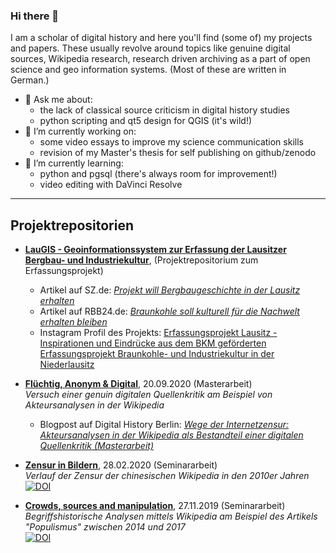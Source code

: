 ### Hi there 👋
I am a scholar of digital history and here you'll find (some of) my projects and papers. These usually revolve around topics like genuine digital sources, Wikipedia research, research driven archiving as a part of open science and geo information systems. (Most of these are written in German.)

- 💬 Ask me about:
  - the lack of classical source criticism in digital history studies
  - python scripting and qt5 design for QGIS (it's wild!)
- 🔭 I’m currently working on:
  - some video essays to improve my science communication skills
  - revision of my Master's thesis for self publishing on github/zenodo
- 🌱 I’m currently learning:
  - python and pgsql (there's always room for improvement!)
  - video editing with DaVinci Resolve

---

## Projektrepositorien

- [**LauGIS - Geoinformationssystem zur Erfassung der Lausitzer Bergbau- und Industriekultur**](https://github.com/LausitzBergbaukultur/LauGIS), (Projektrepositorium zum Erfassungsprojekt)
  - Artikel auf SZ.de: [_Projekt will Bergbaugeschichte in der Lausitz erhalten_](https://www.sueddeutsche.de/kultur/kultur-lichterfeld-schacksdorf-projekt-will-bergbaugeschichte-in-der-lausitz-erhalten-dpa.urn-newsml-dpa-com-20090101-230418-99-360052)
  - Artikel auf RBB24.de: [_Braunkohle soll kulturell für die Nachwelt erhalten bleiben_](https://www.rbb24.de/studiocottbus/kultur/2023/04/industriedenkmale-lausitz-denkmalpflege-kohleausstieg.html)
  - Instagram Profil des Projekts: [Erfassungsprojekt Lausitz - Inspirationen und Eindrücke aus dem BKM geförderten Erfassungsprojekt Braunkohle- und Industriekultur in der Niederlausitz](https://www.instagram.com/erfassungsprojekt_lausitz/)

- [**Flüchtig, Anonym & Digital**](https://github.com/krugbuild/fluechtig-anonym-digital), 20.09.2020 (Masterarbeit)<br/>
  _Versuch einer genuin digitalen Quellenkritik am Beispiel von Akteursanalysen in der Wikipedia_
  - Blogpost auf Digital History Berlin: [_Wege der Internetzensur: Akteursanalysen in der Wikipedia als Bestandteil einer digitalen Quellenkritik (Masterarbeit)_](https://dhistory.hypotheses.org/64 )

- [**Zensur in Bildern**](https://github.com/krugbuild/zensur-in-bildern), 28.02.2020 (Seminararbeit)<br/>
  _Verlauf der Zensur der chinesischen Wikipedia in den 2010er Jahren_<br/>
  [![DOI](https://zenodo.org/badge/233598495.svg)](https://zenodo.org/badge/latestdoi/233598495)
  
- [**Crowds, sources and manipulation**](https://github.com/krugbuild/crowds-sources-manipulation), 27.11.2019 (Seminararbeit)<br/>
  _Begriffshistorische Analysen mittels Wikipedia am Beispiel des Artikels "Populismus" zwischen 2014 und 2017_ <br/>
  [![DOI](https://zenodo.org/badge/191734445.svg)](https://zenodo.org/badge/latestdoi/191734445)


<!--
**krugbuild/krugbuild** is a ✨ _special_ ✨ repository because its `README.md` (this file) appears on your GitHub profile.

Here are some ideas to get you started:

- 🔭 I’m currently working on ...
- 🌱 I’m currently learning ...
- 👯 I’m looking to collaborate on ...
- 🤔 I’m looking for help with ...
- 💬 Ask me about ...
- 📫 How to reach me: ...
- 😄 Pronouns: ...
- ⚡ Fun fact: ...
-->

